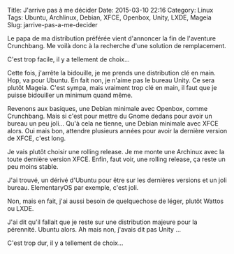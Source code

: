 Title: J'arrive pas à me décider
Date: 2015-03-10 22:16
Category: Linux 
Tags: Ubuntu, Archlinux, Debian, XFCE, Openbox, Unity, LXDE, Mageia
Slug: jarrive-pas-a-me-decider

Le papa de ma distribution préférée vient d'annoncer la fin de l'aventure Crunchbang. Me voilà donc à la recherche d'une solution de remplacement.

C'est trop facile, il y a tellement de choix...

Cette fois, j'arrête la bidouille, je me prends une distribution clé en main. Hop, va pour Ubuntu. En fait non, je n'aime pas le bureau Unity. Ce sera plutôt Mageia. C'est sympa, mais vraiment trop clé en main, il faut que je puisse bidouiller un minimum quand même.

Revenons aux basiques, une Debian minimale avec Openbox, comme Crunchbang. Mais si c'est pour mettre du Gnome dedans pour avoir un bureau un peu joli... Qu'à cela ne tienne, une Debian minimale avec XFCE alors. Oui mais bon, attendre plusieurs années pour avoir la dernière version de XFCE, c'est long.

Je vais plutôt choisir une rolling release. Je me monte une Archinux avec la toute dernière version XFCE. Enfin, faut voir, une rolling release, ça reste un peu moins stable.

J'ai trouvé, un dérivé d'Ubuntu pour être sur les dernières versions et un joli bureau. ElementaryOS par exemple, c'est joli.

Non, mais en fait, j'ai aussi besoin de quelquechose de léger, plutôt Wattos ou LXDE.

J'ai dit qu'il fallait que je reste sur une distribution majeure pour la pérennité. Ubuntu alors. Ah mais non, j'avais dit pas Unity ...

C'est trop dur, il y a tellement de choix...

